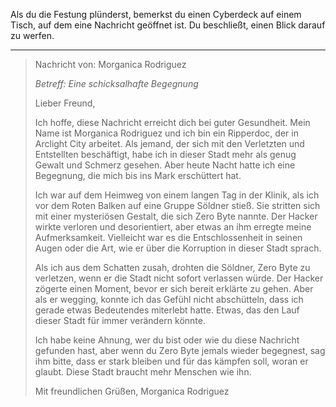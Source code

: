 Als du die Festung plünderst, bemerkst du einen Cyberdeck auf einem Tisch, auf dem eine Nachricht geöffnet ist. Du beschließt, einen Blick darauf zu werfen.

---

> Nachricht von: Morganica Rodriguez
>
> _Betreff: Eine schicksalhafte Begegnung_
>
> Lieber Freund,
>
> Ich hoffe, diese Nachricht erreicht dich bei guter Gesundheit. Mein Name ist Morganica Rodriguez und ich bin ein Ripperdoc, der in Arclight City arbeitet. Als jemand, der sich mit den Verletzten und Entstellten beschäftigt, habe ich in dieser Stadt mehr als genug Gewalt und Schmerz gesehen. Aber heute Nacht hatte ich eine Begegnung, die mich bis ins Mark erschüttert hat.
>
> Ich war auf dem Heimweg von einem langen Tag in der Klinik, als ich vor dem Roten Balken auf eine Gruppe Söldner stieß. Sie stritten sich mit einer mysteriösen Gestalt, die sich Zero Byte nannte. Der Hacker wirkte verloren und desorientiert, aber etwas an ihm erregte meine Aufmerksamkeit. Vielleicht war es die Entschlossenheit in seinen Augen oder die Art, wie er über die Korruption in dieser Stadt sprach.
>
> Als ich aus dem Schatten zusah, drohten die Söldner, Zero Byte zu verletzen, wenn er die Stadt nicht sofort verlassen würde. Der Hacker zögerte einen Moment, bevor er sich bereit erklärte zu gehen. Aber als er wegging, konnte ich das Gefühl nicht abschütteln, dass ich gerade etwas Bedeutendes miterlebt hatte. Etwas, das den Lauf dieser Stadt für immer verändern könnte.
>
> Ich habe keine Ahnung, wer du bist oder wie du diese Nachricht gefunden hast, aber wenn du Zero Byte jemals wieder begegnest, sag ihm bitte, dass er stark bleiben und für das kämpfen soll, woran er glaubt. Diese Stadt braucht mehr Menschen wie ihn.
>
> Mit freundlichen Grüßen,
> Morganica Rodriguez
